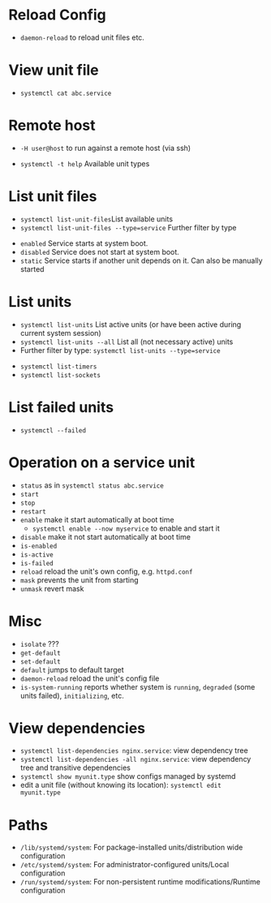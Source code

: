 
# Reload Config
* `daemon-reload` to reload unit files etc.


# View unit file
- `systemctl cat abc.service`

# Remote host
* `-H user@host` to run against a remote host (via ssh)

* `systemctl -t help` Available unit types

# List unit files
* `systemctl list-unit-files`List available units
* `systemctl list-unit-files --type=service` Further filter by type
- `enabled` Service starts at system boot.
- `disabled` Service does not start at system boot.
- `static` Service starts if another unit depends on it. Can also be manually started

# List units
* `systemctl list-units` List active units (or have been active during current system session)
* `systemctl list-units --all` List all (not necessary active) units
* Further filter by type: `systemctl list-units --type=service`
- `systemctl list-timers`
- `systemctl list-sockets`

# List failed units
- `systemctl --failed`

# Operation on a service unit
* `status` as in `systemctl status abc.service`
* `start`
* `stop`
* `restart`
* `enable` make it start automatically at boot time
  - `systemctl enable --now myservice` to enable and start it
* `disable` make it not start automatically at boot time
* `is-enabled`
* `is-active`
* `is-failed`
* `reload` reload the unit's own config, e.g. `httpd.conf`
* `mask` prevents the unit from starting
* `unmask` revert mask

# Misc
  * `isolate` ???
  * `get-default`
  * `set-default`
  * `default` jumps to default target
  * `daemon-reload` reload the unit's config file
  * `is-system-running` reports whether system is `running`, `degraded` (some units failed), `initializing`, etc.

# View dependencies
  * `systemctl list-dependencies nginx.service`: view dependency tree
  * `systemctl list-dependencies -all nginx.service`: view dependency tree and transitive dependencies
  * `systemctl show myunit.type` show configs managed by systemd
  * edit a unit file (without knowing its location): `systemctl edit myunit.type`

# Paths
  * `/lib/systemd/system`: For package-installed units/distribution wide configuration
  * `/etc/systemd/system`: For administrator-configured units/Local configuration
  * `/run/systemd/system`: For non-persistent runtime modifications/Runtime configuration
